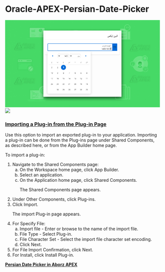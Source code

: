 # Oracle-APEX-Persian-Date-Picker
<img src="https://github.com/alborzapex/Oracle-APEX-Persian-Date-Picker/blob/main/alborzapex-persian-date-picker.jpg">
<img src="https://alborzapex.com/wp-content/uploads/2021/12/alborzapex-persian-date-picker-setting-1.jpg">
<div class="props_rev_3"><a id="GUID-026EF048-9FDD-49A1-B17E-BA8051967B86" name="GUID-026EF048-9FDD-49A1-B17E-BA8051967B86" tabindex="-1"></a>

<h3 id="HTMDB-GUID-026EF048-9FDD-49A1-B17E-BA8051967B86" class="sect3"><span class="enumeration_section"></span><a href="https://docs.oracle.com/en/database/oracle/application-express/19.1/htmdb/implementing-plug-ins.html#GUID-026EF048-9FDD-49A1-B17E-BA8051967B86" target="_blank" title="Create plug-ins to declaratively extend, share, and reuse the built-in types available with Oracle Application Express.">Importing a Plug-in from the Plug-in Page</a>
               </h3>
               <div>
                  <div class="p">Use this option to import an exported plug-in to your application. Importing a plug-in can be done from the Plug-ins page under Shared Components, as described here, or from the <span>App Builder</span> home page.
                  </div>
                  <!-- class="section" -->
                  <div class="section">
                     <p>To import a plug-in:</p>
                  </div>
                  <!-- class="section" -->
                  <ol>
                     <li class="stepexpand"><span>Navigate to the Shared Components page:</span><ol type="a">
                           <li class="substepexpand"><span>On the Workspace home page, click <span><span class="uicontrol bold">App Builder</span></span>.</span></li>
                           <li class="substepexpand"><span>Select an application. </span></li>
                           <li class="substepexpand"><span>On the Application home page, click <span class="uicontrol bold">Shared Components</span>.</span><div>
                                 <p>The Shared Components page appears. </p>
                              </div>
                           </li>
                        </ol>
                     </li>
                     <li class="stepexpand"><span>Under Other Components, click <span class="uicontrol bold">Plug-ins</span>.</span></li>
                     <li class="stepexpand"><span>Click <span class="uicontrol bold">Import</span>. </span><div>
                           <p>The import Plug-in page appears.</p>
                        </div>
                     </li>
                     <li class="stepexpand"><span>For Specify File:</span><ol type="a">
                           <li><span>Import file - Enter or browse to the name of the import file.</span></li>
                           <li><span>File Type - Select <span class="uicontrol bold">Plug-in</span>.</span></li>
                           <li><span>File Character Set - Select the import file character set encoding.</span></li>
                           <li><span>Click <span class="uicontrol bold">Next</span>.</span></li>
                        </ol>
                     </li>
                     <li class="stepexpand"><span>For File Import Confirmation, click <span class="uicontrol bold">Next</span>.</span></li>
                     <li class="stepexpand"><span>For Install, click <span class="uicontrol bold">Install Plug-in</span>.</span></li>
                  </ol>
               </div>
            </div>
            <strong><a href="https://alborzapex.com/product/%d8%aa%d9%82%d9%88%db%8c%d9%85-%d9%81%d8%a7%d8%b1%d8%b3%db%8c-persian-date-picker/"  target="_blank">Persian Date Picker in Aborz APEX</a></strong>
